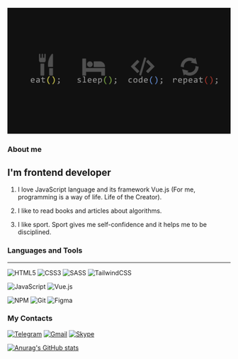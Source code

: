 ![Header](https://github.com/Shakh07/shakh07/blob/main/assets/image.webp)

### About me

## I'm frontend developer

1. I love JavaScript language and its framework Vue.js (For me, programming is a way of life. Life of the Creator).

2. I like to read books and articles about algorithms.

3. I like sport. Sport gives me self-confidence and it helps me to be disciplined.

### Languages and Tools

---

![HTML5](https://img.shields.io/badge/html5-%23E34F26.svg?style=for-the-badge&logo=html5&logoColor=white)
![CSS3](https://img.shields.io/badge/css3-%231572B6.svg?style=for-the-badge&logo=css3&logoColor=white)
![SASS](https://img.shields.io/badge/SASS-hotpink.svg?style=for-the-badge&logo=SASS&logoColor=white)
![TailwindCSS](https://img.shields.io/badge/tailwindcss-%2338B2AC.svg?style=for-the-badge&logo=tailwind-css&logoColor=white)

![JavaScript](https://img.shields.io/badge/javascript-%23323330.svg?style=for-the-badge&logo=javascript&logoColor=%23F7DF1E)
![Vue.js](https://img.shields.io/badge/vuejs-%2335495e.svg?style=for-the-badge&logo=vuedotjs&logoColor=%234FC08D)

![NPM](https://img.shields.io/badge/NPM-%23000000.svg?style=for-the-badge&logo=npm&logoColor=white)
![Git](https://img.shields.io/badge/git-%23F05033.svg?style=for-the-badge&logo=git&logoColor=white)
![Figma](https://img.shields.io/badge/figma-%23F24E1E.svg?style=for-the-badge&logo=figma&logoColor=white)

### My Contacts

[![Telegram](https://img.shields.io/badge/Telegram-2CA5E0?style=for-the-badge&logo=telegram&logoColor=white)](https://t.me/JshS42web)
[![Gmail](https://img.shields.io/badge/Gmail-D14836?style=for-the-badge&logo=gmail&logoColor=white)](kesamirov1997@gmail.com)
[![Skype](https://img.shields.io/badge/Skype-%2300AFF0.svg?style=for-the-badge&logo=Skype&logoColor=white)](https://join.skype.com/invite/ONTJVAYJA6Ta)

[![Anurag's GitHub stats](https://github-readme-stats.vercel.app/api?username=Shakh07&show_icons=true&theme=cobalt)](https://github.com/Shakh07/github-readme-stats)
